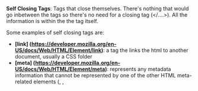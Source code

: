 **Self Closing Tags**: Tags that close themselves. There's nothing that would go inbetween the tags so there's no need for a closing tag (</....>). All the information is within the the tag itself.

Some examples of self closing tags are:

* **[link] (https://developer.mozilla.org/en-US/docs/Web/HTML/Element/link)**: a tag the links the html to another document, usually a CSS folder
* **[meta] (https://developer.mozilla.org/en-US/docs/Web/HTML/Element/meta)**: represents any metadata information that cannot be represented by one of the other HTML meta-related elements (<base>, <link>, <script>, <style> or <title>).

